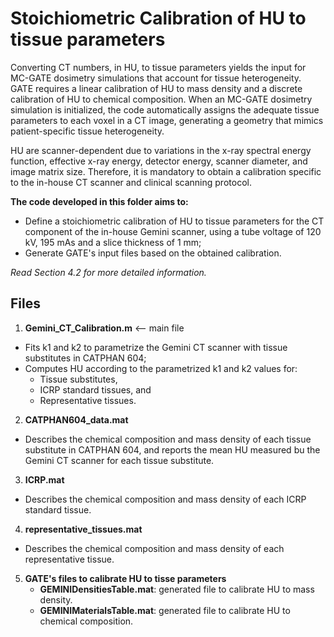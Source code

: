 # Stoichiometric Calibration of HU to tissue parameters

Converting CT numbers, in HU, to tissue parameters yields the input for MC-GATE
dosimetry simulations that account for tissue heterogeneity.
GATE requires a linear calibration of HU to mass density and a discrete
calibration of HU to chemical composition.
When an MC-GATE dosimetry simulation is initialized, the code automatically
assigns the adequate tissue parameters to each voxel in a CT image, generating
a geometry that mimics patient-specific tissue heterogeneity.

HU are scanner-dependent due to variations in the x-ray spectral energy
function, effective x-ray energy, detector energy, scanner diameter, and image
matrix size. Therefore, it is mandatory to obtain a calibration specific to the
in-house CT scanner and clinical scanning protocol.

**The code developed in this folder aims to:**
- Define a stoichiometric calibration of HU to tissue parameters for the CT
 component of the in-house Gemini scanner, using a tube voltage of 120 kV, 195
 mAs and a slice thickness of  1 mm;
- Generate GATE's input files based on the obtained calibration.

*Read Section 4.2 for more detailed information.*

## Files

1. **Gemini_CT_Calibration.m** <-- main file
  - Fits k1 and k2 to parametrize the Gemini CT scanner with tissue substitutes
  in CATPHAN 604;
  - Computes HU according to the parametrized k1 and k2 values for:
    - Tissue substitutes,
    - ICRP standard tissues, and
    - Representative tissues.


2. **CATPHAN604_data.mat**
  - Describes the chemical composition and mass density of each tissue
  substitute in CATPHAN 604, and reports the mean HU measured bu the Gemini CT
  scanner for each tissue substitute.

3. **ICRP.mat**
  - Describes the chemical composition and mass density of each ICRP standard
  tissue.

4. **representative_tissues.mat**
  - Describes the chemical composition and mass density of each representative tissue.

5. **GATE's files to calibrate HU to tisse parameters**
   - **GEMINIDensitiesTable.mat**: generated file to calibrate HU to mass density.
   - **GEMINIMaterialsTable.mat**: generated file to calibrate HU to chemical composition.
